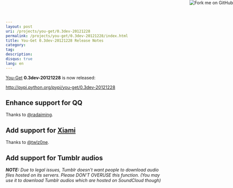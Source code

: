 ```yaml
---
layout: post
uri: /projects/you-get/0.3dev-20121228
permalink: /projects/you-get/0.3dev-20121228/index.html
title: You-Get 0.3dev-20121228 Release Notes
category:
tag:
description:
disqus: true
lang: en
---
```


[You-Get](https://github.com/soimort/you-get) __0.3dev-20121228__ is now released:

<http://pypi.python.org/pypi/you-get/0.3dev-20121228>



## Enhance support for QQ

Thanks to [@radaiming](https://github.com/radaiming).

## Add support for [Xiami](http://www.xiami.com)

Thanks to [@twlz0ne](https://github.com/twlz0ne).

## Add support for Tumblr audios

___NOTE:___ _Due to legal issues, Tumblr doesn't want people to download audio files hosted on its servers. Please DON'T OVERUSE this function. (You may use it to download Tumblr audios which are hosted on SoundCloud though)_



<a href="https://github.com/soimort/you-get"><img style="position: absolute; top: 0; right: 0; border: 0;" src="https://s3.amazonaws.com/github/ribbons/forkme_right_orange_ff7600.png" alt="Fork me on GitHub"></a>
